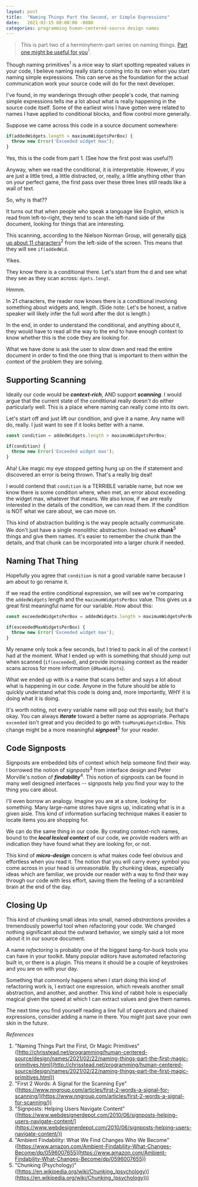 ```yaml
---
layout: post
title:  "Naming Things Part the Second, or Simple Expressions"
date:   2021-03-15 00:00:00 -0800
categories: programming human-centered-source design names
---
```


>This is part two of a herminyherm-part series on naming things. [Part one might be useful for you](http://chrisstead.net/programming/human-centered-source/design/names/2021/02/22/naming-things-part-the-first-magic-primitives.html)<sup>1</sup>.

Though naming primitives<sup>1</sup> is a nice way to start spotting repeated values in your code, I believe naming really starts coming into its own when you start naming simple expressions. This can serve as the foundation for the actual communication work your source code will do for the next developer.

I've found, in my wanderings through other people's code, that naming simple expressions tells me a lot about what is really happening in the source code itself. Some of the earliest wins I have gotten were related to names I have applied to conditional blocks, and flow control more generally.

Suppose we came across this code in a source document somewhere:

```javascript
if(addedWidgets.length > maximumWidgetsPerBox) {
  throw new Error('Exceeded widget max');
}
```

Yes, this is the code from part 1. (See how the first post was useful?)

Anyway, when we read the conditional, it is interpretable. However, if you are just a little tired, a little distracted, or, really, a little anything other than on your perfect game, the first pass over these three lines still reads like a wall of text.

So, why is that??

It turns out that when people who speak a language like English, which is read from left-to-right, they tend to scan the left-hand side of the document, looking for things that are interesting.

This scanning, according to the Nielson Norman Group, will generally [pick up about 11 characters](https://www.nngroup.com/articles/first-2-words-a-signal-for-scanning/)<sup>2</sup> from the left-side of the screen. This means that they will see `if(addedWid`.

Yikes.

They know there is a conditional there. Let's start from the d and see what they see as they scan across: `dgets.lengt`.

Hmmm.

In 21 characters, the reader now knows there is a conditional involving something about widgets and, length. (Side note: Let's be honest, a native speaker will likely infer the full word after the dot is length.)

In the end, in order to understand the conditional, and anything about it, they would have to read all the way to the end to have enough context to know whether this is the code they are looking for.

What we have done is ask the user to slow down and read the entire document in order to find the one thing that is important to them within the context of the problem they are solving.

## Supporting Scanning ##

Ideally our code would be **_context-rich_**, AND support **_scanning_**. I would argue that the current state of the conditional really doesn't do either particularly well. This is a place where naming can really come into its own.

Let's start off and just lift our condition, and give it a name. Any name will do, really. I just want to see if it looks better with a name.


```javascript
const condition = addedWidgets.length > maximumWidgetsPerBox;

if(condition) {
  throw new Error('Exceeded widget max');
}
```

Aha! Like magic my eye stopped getting hung up on the if statement and discovered an error is being thrown. That's a really big deal!

I would contend that `condition` is a TERRIBLE variable name, but now we know there is some condition where, when met, an error about exceeding the widget max, whatever that means. We also know, if we are really interested in the details of the condition, we can read them. If the condition is NOT what we care about, we can move on.

This kind of abstraction building is the way people actually communicate. We don't just have a single monolithic abstraction. Instead we **_chunk_**<sup>5</sup> things and give them names. It's easier to remember the chunk than the details, and that chunk can be incorporated into a larger chunk if needed.

## Naming That Thing ##

Hopefully you agree that `condition` is not a good variable name because I am about to go rename it.

If we read the entire conditional expression, we will see we're comparing the `addedWidgets` length and the `maximumWidgetsPerBox` value. This gives us a great first meaningful name for our variable.  How about this:

```javascript
const exceededWidgetsPerBox = addedWidgets.length > maximumWidgetsPerBox;

if(exceededMaxWidgetsPerBox) {
  throw new Error('Exceeded widget max');
}
```

My rename only took a few seconds, but I tried to pack in all of the context I had at the moment. What I ended up with is something that should jump out when scanned (`if(exceeded`), and provide increasing context as the reader scans across for more information (`dMaxWidgets`).

What we ended up with is a name that scans better and says a lot about what is happening in our code. Anyone in the future should be able to quickly understand what this code is doing and, more importantly, WHY it is doing what it is doing.

It's worth noting, not every variable name will pop out this easily, but that's okay. You can always **_iterate_** toward a better name as appropriate. Perhaps `exceeded` isn't great and you decided to go with `tooManyWidgetsInBox`. This change might be a more meaningful **_signpost_**<sup>3</sup> for your reader.

## Code Signposts ##

Signposts are embedded bits of context which help someone find their way. I borrowed the notion of _signposts_<sup>3</sup> from interface design and Peter Morville's notion of **_findability_**<sup>4</sup>. This notion of signposts can be found in many well designed interfaces -- signposts help you find your way to the thing you care about.

I'll even borrow an analogy. Imagine you are at a store, looking for something. Many large-name stores have signs up, indicating what is in a given aisle. This kind of information surfacing technique makes it easier to locate items you are shopping for.

We can do the same thing in our code. By creating context-rich names, bound to the **_local lexical context_** of our code, we provide readers with an indication they have found what they are looking for, or not.

This kind of **_micro-design_** concern is what makes code feel obvious and effortless when you read it. The notion that you will carry every symbol you come across in your head is unreasonable. By chunking ideas, especially ideas which are familiar, we provide our reader with a way to find their way through our code with less effort, saving them the feeling of a scrambled brain at the end of the day.

## Closing Up ##

This kind of chunking small ideas into small, named _abstractions_ provides a tremendously powerful tool when refactoring your code. We changed nothing significant about the outward behavior, we simply said a lot more about it in our source document.

A name _refactoring_ is probably one of the biggest bang-for-buck tools you can have in your toolkit. Many popular editors have automated refactoring built in, or there is a plugin. This means it should be a couple of keystrokes and you are on with your day.

Something that commonly happens when I start doing this kind of refactoring work is, I extract one expression, which reveals another small abstraction, and another, and another. This kind of rabbit hole is especially magical given the speed at which I can extract values and give them names.

The next time you find yourself reading a line full of operators and chained expressions, consider adding a name in there. You might just save your own skin in the future.

_References_

1. "Naming Things Part the First, Or Magic Primitives" ([http://chrisstead.net/programming/human-centered-source/design/names/2021/02/22/naming-things-part-the-first-magic-primitives.html](http://chrisstead.net/programming/human-centered-source/design/names/2021/02/22/naming-things-part-the-first-magic-primitives.html))
2. "First 2 Words: A Signal for the Scanning Eye" ([https://www.nngroup.com/articles/first-2-words-a-signal-for-scanning/](https://www.nngroup.com/articles/first-2-words-a-signal-for-scanning/))
3. "Signposts: Helping Users Navigate Content" ([https://www.webdesignerdepot.com/2010/06/signposts-helping-users-navigate-content/](https://www.webdesignerdepot.com/2010/06/signposts-helping-users-navigate-content/))
4. "Ambient Findability: What We Find Changes Who We Become" ([https://www.amazon.com/Ambient-Findability-What-Changes-Become/dp/0596007655](https://www.amazon.com/Ambient-Findability-What-Changes-Become/dp/0596007655))
5. "Chunking (Psychology)" ([https://en.wikipedia.org/wiki/Chunking_(psychology)](https://en.wikipedia.org/wiki/Chunking_(psychology)))
